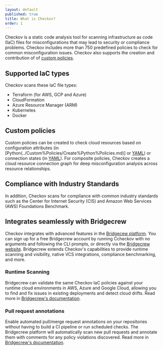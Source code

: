 ```yaml
---
layout: default
published: true
title: What is Checkov?
order: 1
---
```

Checkov is a static code analysis tool for scanning infrastructure as code (IaC) files for misconfigurations that may lead to security or compliance problems. Checkov includes more than 750 predefined policies to check for common misconfiguration issues. Checkov also supports the creation and contribution of of [custom policies](../Custom%Policies/Overview.md).

## Supported IaC types

Checkov scans these IaC file types:

* Terraform (for AWS, GCP and Azure)
* CloudFormation
* Azure Resource Manager (ARM)
* Kubernetes
* Docker

## Custom policies

Custom policies can be created to check cloud resources based on configuration attributes (in [Python(../Custom%Policies/Create%Python%Policies.md)] or [YAML](../Custom%Policies/Create%YAML%Policies.md)) or connection states (in [YAML](../Custom%Policies/Create%YAML%Policies.md)). For composite policies, Checkov creates a cloud resource connection graph for deep misconfiguration analysis across resource relationships.

## Compliance with Industry Standards

In addition, Checkov scans for compliance with common industry standards such as the Center for Internet Security (CIS) and Amazon Web Services (AWS) Foundations Benchmark.

## Integrates seamlessly with Bridgecrew

Checkov integrates with advanced features in the [Bridgecew platform](https://bridgecrew.io/platform). You can sign up for a free Bridgecrew account by running Ccheckov with no arguments and following the CLI prompts, or directly via the [Bridgecrew website](https://www.bridgecrew.cloud/login/signUp). Bridgecrew extends Checkov's capabilities to provide runtime scanning and visibility, native VCS integrations, compliance benchmarking, and more.

### Runtime Scanning
Bridgecrew can validate the same Checkov IaC policies against your runtime cloud environments in AWS, Azure and Google Cloud, allowing you to find and fix issues in existing deployments and detect cloud drifts. Read more in [Bridgecrew's documentation](https://docs.bridgecrew.io/docs/step-2-integrate-with-cloud-provider).


### Pull request annotations 
Enable automated pull/merge request annotations on your repositories without having to build a CI pipeline or run scheduled checks. The Bridgecrew platform will automatically scan new pull requests and annotate them with comments for any policy violations discovered. Read more in [Bridgecrew's documentation](https://docs.bridgecrew.io/docs/step-3-integrate-with-code-repository).

